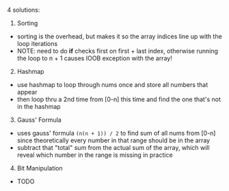 4 solutions:
​
1) Sorting
* sorting is the overhead, but makes it so the array indices line up with the loop iterations
* NOTE: need to do **if** checks first on first + last index, otherwise running the loop to n + 1 causes IOOB exception with the array!
​
2) Hashmap
* use hashmap to loop through nums once and store all numbers that appear
* then loop thru a 2nd time from [0-n] this time and find the one that's not in the hashmap
​
3) Gauss' Formula
* uses gauss' formula `(n(n + 1)) / 2` to find sum of all nums from [0-n] since theoretically every number in that range should be in the array
* subtract that "total" sum from the actual sum of the array, which will reveal which number in the range is missing in practice
​
4) Bit Manipulation
* TODO